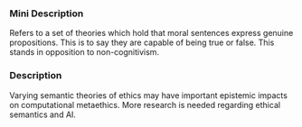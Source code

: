 ### Mini Description

Refers to a set of theories which hold that moral sentences express genuine propositions. This is to say they are capable of being true or false. This stands in opposition to non-cognitivism.

### Description

Varying semantic theories of ethics may have important epistemic impacts on computational metaethics. More research is needed regarding ethical semantics and AI.
